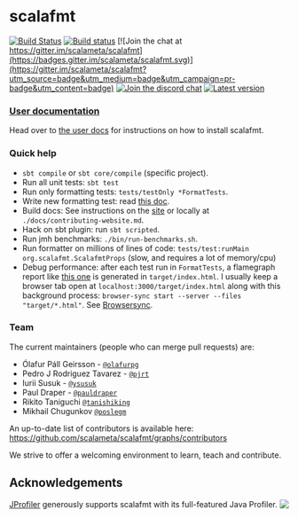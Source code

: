 # scalafmt
[![Build Status](https://img.shields.io/github/actions/workflow/status/scalameta/scalafmt/ci.yml)](https://github.com/scalameta/scalafmt/actions)
[![Build status](https://ci.appveyor.com/api/projects/status/7gha7cxm5lw8fsc3)](https://ci.appveyor.com/project/olafurpg/scalafmt/branch/master)
[![Join the chat at https://gitter.im/scalameta/scalafmt](https://badges.gitter.im/scalameta/scalafmt.svg)](https://gitter.im/scalameta/scalafmt?utm_source=badge&utm_medium=badge&utm_campaign=pr-badge&utm_content=badge)
[![Join the discord chat](https://img.shields.io/discord/632642981228314653?label=discord)](https://discord.gg/dJhS9Hv)
[![Latest version](https://index.scala-lang.org/scalameta/scalafmt/scalafmt-core/latest.svg?color=orange&kill_cache=1)](https://index.scala-lang.org/scalameta/scalafmt/scalafmt-core)

### [User documentation][docs]
Head over to [the user docs][docs] for instructions on how to install scalafmt.

### Quick help
- `sbt compile` or `sbt core/compile` (specific project).
- Run all unit tests: `sbt test`
- Run only formatting tests: `tests/testOnly *FormatTests`.
- Write new formatting test: read [this doc](scalafmt-tests/src/test/resources/readme.md).
- Build docs: See instructions on the [site][docs-guide] or locally at `./docs/contributing-website.md`.
- Hack on sbt plugin: run `sbt scripted`.
- Run jmh benchmarks: `./bin/run-benchmarks.sh`.
- Run formatter on millions of lines of code: `tests/test:runMain  org.scalafmt.ScalafmtProps` (slow, and requires a lot of memory/cpu)
- Debug performance: after each test run in `FormatTests`, a flamegraph report
  like [this one](https://github.com/scalameta/scalafmt/issues/140)
  is generated in `target/index.html`. 
  I usually keep a browser tab open at `localhost:3000/target/index.html`
  along with this background process:
  `browser-sync start --server --files "target/*.html"`.
  See [Browsersync](https://www.browsersync.io/).

### Team
The current maintainers (people who can merge pull requests) are:

* Ólafur Páll Geirsson - [`@olafurpg`](https://github.com/olafurpg)
* Pedro J Rodriguez Tavarez - [`@pjrt`](https://github.com/pjrt)
* Iurii Susuk - [`@ysusuk`](https://github.com/ysusuk)
* Paul Draper - [`@pauldraper`](https://github.com/pauldraper)
* Rikito Taniguchi [`@tanishiking`](https://github.com/tanishiking)
* Mikhail Chugunkov [`@poslegm`](https://github.com/poslegm)

An up-to-date list of contributors is available here: https://github.com/scalameta/scalafmt/graphs/contributors

We strive to offer a welcoming environment to learn, teach and contribute.

## Acknowledgements

<a href="http://www.ej-technologies.com/products/jprofiler/overview.html">
  <img src="https://www.ej-technologies.com/images/product_banners/jprofiler_large.png" align="right" />
 </a>

[JProfiler](http://www.ej-technologies.com/products/jprofiler/overview.html) generously supports scalafmt with its full-featured Java Profiler.

[docs]: https://scalameta.org/scalafmt/
[docs-guide]: https://scalameta.org/scalafmt/docs/contributing-website.html

